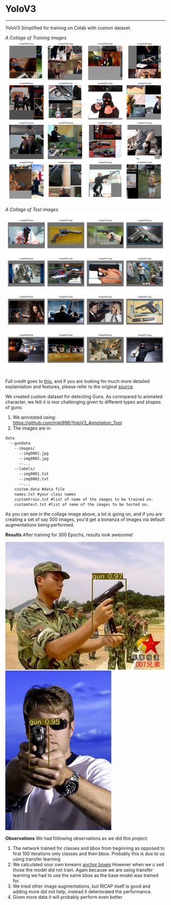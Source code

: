 # YoloV3
________
YoloV3 Simplified for training on Colab with custom dataset. 

_A Collage of Training images_
![image](https://github.com/abhinavdayal/YoloV3/blob/master/train_batch0.png)

_A Collage of Test images_
![image](https://github.com/abhinavdayal/YoloV3/blob/master/test_batch0.png)


Full credit goes to [this](https://github.com/ultralytics/yolov3), and if you are looking for much more detailed explainiation and features, please refer to the original [source](https://github.com/ultralytics/yolov3). 

We created custom dataset for detecting Guns. As conmpared to animated character, we felt it is mor challenging given to different types and shapes of guns:
1. We annotated using: https://github.com/miki998/YoloV3_Annotation_Tool
2. The images are in
```
data
  --gundata
    --images/
      --img0001.jpg
      --img0002.jpg
      --...
    --labels/
      --img0001.txt
      --img0002.txt
      --...
    custom.data #data file
    names.txt #your class names
    customtrain.txt #list of name of the images to be trained on.
    customtest.txt #list of name of the images to be tested on.
```

As you can see in the collage image above, a lot is going on, and if you are creating a set of say 500 images, you'd get a bonanza of images via default augmentations being performed. 


**Results**
After training for 300 Epochs, results look awesome!

![image](https://raw.githubusercontent.com/abhinavdayal/YOLOV3/master/output/img260.jpg)
![image](https://raw.githubusercontent.com/abhinavdayal/YOLOV3/master/output/img409.jpg)

**Observations**
We had following observations as we did this project:
1. The network trained for classes and bbox from beginning as opposed to first 100 iterations only classes and then bbox. Probably this is due to us using transfer learning
2. We calculated oour own kmeans [anchor boxes](https://raw.githubusercontent.com/abhinavdayal/YOLOV3/master/anchors/anchors9.txt) However when we u sed those the model did not train. Again because we are using transfer learning we had to use the same bbox as the base model was trained for.
3. We tried other image augmentations, but RICAP itself is good and adding more did not help, instead it deteriorated the performance.
4. Given more data it will probably perform even better

